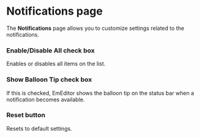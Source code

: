 # Notifications page

The **Notifications** page allows you to customize settings related to the notifications.

### Enable/Disable All check box

Enables or disables all items on the list.

### Show Balloon Tip check box

If this is checked, EmEditor shows the balloon tip on the status bar when a notification becomes available.

### Reset button

Resets to default settings.

